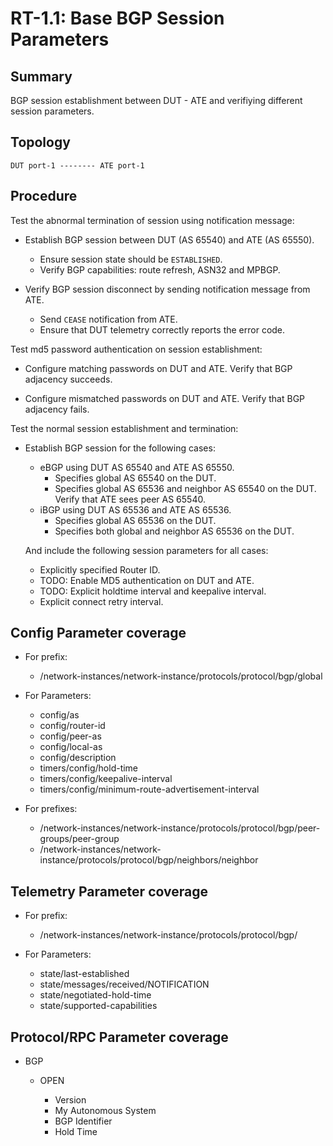 # RT-1.1: Base BGP Session Parameters

## Summary

BGP session establishment between DUT - ATE and verifiying different session parameters.

## Topology

    DUT port-1 -------- ATE port-1

## Procedure

Test the abnormal termination of session using notification message:

*   Establish BGP session between DUT (AS 65540) and ATE (AS 65550).

    *   Ensure session state should be `ESTABLISHED`.
    *   Verify BGP capabilities: route refresh, ASN32 and MPBGP.
    
*   Verify BGP session disconnect by sending notification message from ATE.

    *   Send `CEASE` notification from ATE.
    *   Ensure that DUT telemetry correctly reports the error code.

Test md5 password authentication on session establishment:

*   Configure matching passwords on DUT and ATE. Verify that BGP adjacency succeeds.

*   Configure mismatched passwords on DUT and ATE. Verify that BGP adjacency fails.


Test the normal session establishment and termination:

*   Establish BGP session for the following cases:

    *   eBGP using DUT AS 65540 and ATE AS 65550.
        *   Specifies global AS 65540 on the DUT.
        *   Specifies global AS 65536 and neighbor AS 65540 on the DUT.
            Verify that ATE sees peer AS 65540.
    *   iBGP using DUT AS 65536 and ATE AS 65536.
        *   Specifies global AS 65536 on the DUT.
        *   Specifies both global and neighbor AS 65536 on the DUT.

    And include the following session parameters for all cases:

    *   Explicitly specified Router ID.
    *   TODO: Enable MD5 authentication on DUT and ATE.
    *   TODO: Explicit holdtime interval and keepalive interval.
    *   Explicit connect retry interval.

## Config Parameter coverage

*   For prefix:

    *   /network-instances/network-instance/protocols/protocol/bgp/global

*   For Parameters:

    *   config/as
    *   config/router-id
    *   config/peer-as
    *   config/local-as
    *   config/description
    *   timers/config/hold-time
    *   timers/config/keepalive-interval
    *   timers/config/minimum-route-advertisement-interval

*   For prefixes:    

    *   /network-instances/network-instance/protocols/protocol/bgp/peer-groups/peer-group
    *   /network-instances/network-instance/protocols/protocol/bgp/neighbors/neighbor
    
## Telemetry Parameter coverage   
    
*   For prefix:
    
    *   /network-instances/network-instance/protocols/protocol/bgp/

*   For Parameters:

    *   state/last-established
    *   state/messages/received/NOTIFICATION
    *   state/negotiated-hold-time
    *   state/supported-capabilities

## Protocol/RPC Parameter coverage

*   BGP
    
    *   OPEN
    
        *   Version
        *   My Autonomous System
        *   BGP Identifier
        *   Hold Time
